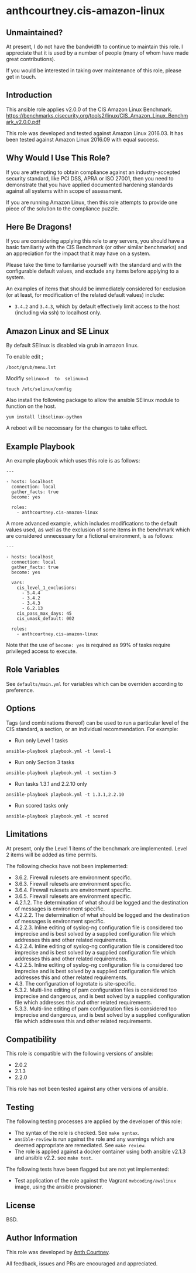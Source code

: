 anthcourtney.cis-amazon-linux
=========

Unmaintained?
-------------

At present, I do not have the bandwidth to continue to maintain this role. I appreciate that it is used by a number of people (many of whom have made great contributions). 

If you would be interested in taking over maintenance of this role, please get in touch.

Introduction
------------

This ansible role applies v2.0.0 of the CIS Amazon Linux Benchmark. <https://benchmarks.cisecurity.org/tools2/linux/CIS_Amazon_Linux_Benchmark_v2.0.0.pdf>

This role was developed and tested against Amazon Linux 2016.03. It has been tested against Amazon Linux 2016.09 with equal success.

Why Would I Use This Role?
--------------------------

If you are attempting to obtain compliance against an industry-accepted security standard, like PCI DSS, APRA or ISO 27001, then you need to demonstrate that you have applied documented hardening standards against all systems within scope of assessment.

If you are running Amazon Linux, then this role attempts to provide one piece of the solution to the compliance puzzle.

Here Be Dragons!
----------------

If you are considering applying this role to any servers, you should have a basic familiarity with the CIS Benchmark (or other similar benchmarks) and an appreciation for the impact that it may have on a system.

Please take the time to familarise yourself with the standard and with the configurable default values, and exclude any items before applying to a system.

An examples of items that should be immediately considered for exclusion (or at least, for modification of the related default values) include:

* ```3.4.2``` and ```3.4.3```, which by default effectively limit access to the host (including via ssh) to localhost only.

Amazon Linux and SE Linux
----------------
By default SElinux is disabled via grub in amazon linux.

To enable edit ;

```/boot/grub/menu.lst```

Modifiy ```selinux=0  to  selinux=1```

```touch /etc/selinux/config```

Also install the following package to allow the ansible SElinux module to function on the host.

```yum install libselinux-python```

A reboot will be neccessary for the changes to take effect.


Example Playbook
----------------

An example playbook which uses this role is as follows:

```
---

- hosts: localhost
  connection: local
  gather_facts: true
  become: yes

  roles:
    - anthcourtney.cis-amazon-linux
```

A more advanced example, which includes modifications to the default values used, as well as the exclusion of some items in the benchmark which are considered unnecessary for a fictional environment, is as follows:

```
---

- hosts: localhost
  connection: local
  gather_facts: true
  become: yes

  vars:
    cis_level_1_exclusions:
      - 5.4.4
      - 3.4.2
      - 3.4.3
      - 6.2.13   
    cis_pass_max_days: 45
    cis_umask_default: 002
 
  roles:
    - anthcourtney.cis-amazon-linux

```

Note that the use of ```become: yes``` is required as 99% of tasks require privileged access to execute.

Role Variables
--------------

See ```defaults/main.yml``` for variables which can be overriden according to preference.

Options
-------

Tags (and combinations thereof) can be used to run a particular level of the CIS standard, a section, or an individual recommendation. For example:

* Run only Level 1 tasks

```
ansible-playbook playbook.yml -t level-1
```

* Run only Section 3 tasks

```
ansible-playbook playbook.yml -t section-3
```

* Run tasks 1.3.1 and 2.2.10 only

```
ansible-playbook playbook.yml -t 1.3.1,2.2.10
```

* Run scored tasks only

```
ansible-playbook playbook.yml -t scored
```

Limitations
-----------

At present, only the Level 1 items of the benchmark are implemented. Level 2 items will be added as time permits.

The following checks have not been implemented:

* 3.6.2. Firewall rulesets are environment specific.
* 3.6.3. Firewall rulesets are environment specific.
* 3.6.4. Firewall rulesets are environment specific.
* 3.6.5. Firewall rulesets are environment specific.
* 4.2.1.2. The determination of what should be logged and the destination of messages is environment specific.
* 4.2.2.2. The determination of what should be logged and the destination of messages is environment specific.
* 4.2.2.3. Inline editing of syslog-ng configuration file is considered too imprecise and is best solved by a supplied configuration file which addresses this and other related requirements.
* 4.2.2.4. Inline editing of syslog-ng configuration file is considered too imprecise and is best solved by a supplied configuration file which addresses this and other related requirements.
* 4.2.2.5. Inline editing of syslog-ng configuration file is considered too imprecise and is best solved by a supplied configuration file which addresses this and other related requirements.
* 4.3. The configuration of logrotate is site-specific.
* 5.3.2. Multi-line editing of pam configuration files is considered too imprecise and dangerous, and is best solved by a supplied configuration file which addresses this and other related requirements.
* 5.3.3. Multi-line editing of pam configuration files is considered too imprecise and dangerous, and is best solved by a supplied configuration file which addresses this and other related requirements.

Compatibility
-------------

This role is compatible with the following versions of ansible:

* 2.0.2
* 2.1.3
* 2.2.0

This role has not been tested against any other versions of ansible.

Testing
-------

The following testing processes are applied by the developer of this role:

* The syntax of the role is checked. See ```make syntax```.
* ```ansible-review``` is run against the role and any warnings which are deemed appropriate are remediated. See ```make review```.
* The role is applied against a docker container using both ansible v2.1.3 and ansible v2.2. see ```make test```.

The following tests have been flagged but are not yet implemented:

* Test application of the role against the Vagrant ```mvbcoding/awslinux``` image, using the ansible provisioner.

License
-------

BSD. 

Author Information
------------------

This role was developed by [Anth Courtney](https://au.linkedin.com/in/anthcourtney).

All feedback, issues and PRs are encouraged and appreciated.
